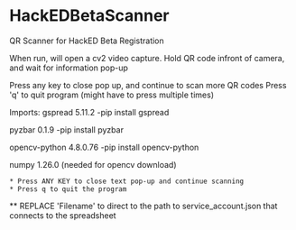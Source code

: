 # HackEDBetaScanner
QR Scanner for HackED Beta Registration

When run, will open a cv2 video capture. 
Hold QR code infront of camera, and wait for information pop-up

Press any key to close pop up, and continue to scan more QR codes
Press 'q' to quit program (might have to press multiple times)

Imports:
gspread          5.11.2             -pip install gspread

pyzbar           0.1.9              -pip install pyzbar

opencv-python    4.8.0.76           -pip install opencv-python

numpy            1.26.0 (needed for opencv download)


    * Press ANY KEY to close text pop-up and continue scanning
    * Press q to quit the program

** REPLACE 'Filename' to direct to the path to service_account.json that connects to the spreadsheet


